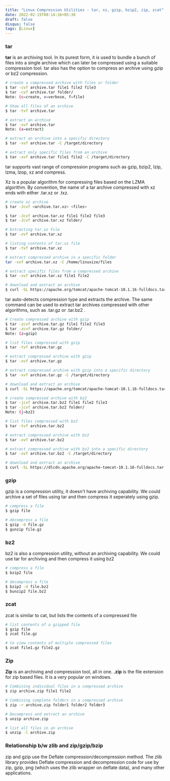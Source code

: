 ```yaml
---
title: "Linux Compression Utilities - tar, xz, gzip, bzip2, zip, zcat"
date: 2022-02-15T08:14:16+05:30
draft: false
disqus: false
tags: [Linux]
---
```

### tar
**tar** is an archiving tool. In its purest form, it is used to bundle a bunch of files into a single archive which can later be compressed using a suitable compression tool. 
tar also has the option to compress an archive using gzip or bz2 compression.
```bash
# create a compressed archive with files or folder
$ tar -cvf archive.tar file1 file2 file3
$ tar -cvf archive.tar folder/
Note: (c=create, v=verbose, f=file)

# Show all files of an archive
$ tar -tvf archive.tar

# extract an archive
$ tar -xvf archive.tar
Note: (x=extract)

# extract an archive into a specific directory
$ tar -xvf archive.tar -C /target/directory

# extract only specific files from an archive
$ tar -xvf archive.tar file1 file2 -C /target/directory
```
tar supports vast range of compression programs such as gzip, bzip2, lzip, lzma, lzop, xz and compress.

Xz is a popular algorithm for compressing files based on the LZMA algorithm. By convention, the name of a tar archive 
compressed with xz ends with either .tar.xz or .txz.
```bash
# create xz archive
$ tar -Jcvf <archive.tar.xz> <files>

$ tar -Jcvf archive.tar.xz file1 file2 file3
$ tar -Jcvf archive.tar.xz folder/

# Extracting tar.xz File
$ tar -xvf archive.tar.xz

# listing contents of tar.xz file
$ tar -tvf archive.tar.xz

# extract compressed archive in a specific folder
tar -xvf archive.tar.xz -C /home/linuxize/files

# extract specific files from a compressed archive
$ tar -xvf archive.tar.xz file1 file2

# download and extract an archive 
$ curl -SL https://apache.org/tomcat/apache-tomcat-10.1.16-fulldocs.tar.xz | tar -Jx -C .
```
tar auto-detects compression type and extracts the archive. The same command can be used to extract tar archives 
compressed with other algorithms, such as .tar.gz or .tar.bz2 .

```bash
# Create compressed archive with gzip
$ tar -zcvf archive.tar.gz file1 file2 file3
$ tar -zcvf archive.tar.gz folder/
Note: (z=gzip)

# list files compressed with gzip
$ tar -tvf archive.tar.gz

# extract compressed archive with gzip
$ tar -xvf archive.tar.gz

# extract compressed archive with gzip into a specific directory
$ tar -xvf archive.tar.gz -C /target/directory

# download and extract an archive 
$ curl -SL https://apache.org/tomcat/apache-tomcat-10.1.16-fulldocs.tar.gz | tar -zx -C .

```
```bash
# create compressed archive with bz2
$ tar -jcvf archive.tar.bz2 file1 file2 file3
$ tar -jcvf archive.tar.bz2 folder/
Note: (j=bz2)

# list files compressed with bz2
$ tar -tvf archive.tar.bz2

# extract compressed archive with bz2
$ tar -xvf archive.tar.bz2

# extract compressed archive with bz2 into a specific directory
$ tar -xvf archive.tar.bz2 -C /target/directory

# download and extract an archive 
$ curl -SL https://dlcdn.apache.org/apache-tomcat-10.1.16-fulldocs.tar.bz | tar -jx -C .

```

### gzip
gzip is a compression utility, it doesn't have archiving capability. We could archive a set of files using tar and then compress it seperately using gzip.
```bash
# compress a file
$ gzip file

# decompress a file
$ gzip -d file.gz
$ gunzip file.gz
```

### bz2
bz2 is also a compression utility, without an archiving capability. We could use tar for archiving and then compress it using bz2
```bash
# compress a file
$ bzip2 file

# decompress a file
$ bzip2 -d file.bz2
$ bunzip2 file.bz2
```

### zcat
zcat is similar to cat, but lists the contents of a compressed file
```bash
# list contents of a gzipped file
$ gzip file 
$ zcat file.gz

# to view contents of multiple compressed files
$ zcat file1.gz file2.gz
```

### Zip
**Zip** is an archiving and compression tool, all in one. **.zip** is the file extension for zip based files. It is a very popular on windows.
```bash
# Combining individual files in a compressed archive
$ zip archive.zip file1 file2

# Combining complete folders in a compressed archive
$ zip -r archive.zip folder1 folder2 folder3

# Decompress and extract an archive
$ unzip archive.zip

# list all files in an archive
$ unzip -l archive.zip
```
### Relationship b/w zlib and zip/gzip/bzip
zip and gzip use the Deflate compression/decompression method. The zlib library provides Deflate compression and decompression code for use by zip, gzip, png (which uses the zlib wrapper on deflate data), and many other applications.

